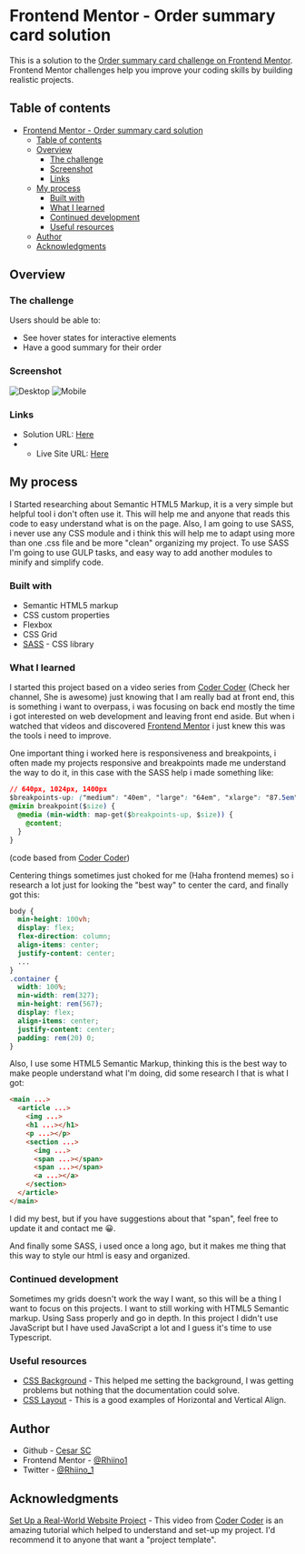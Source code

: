# Frontend Mentor - Order summary card solution

This is a solution to the [Order summary card challenge on Frontend Mentor](https://www.frontendmentor.io/challenges/order-summary-component-QlPmajDUj). Frontend Mentor challenges help you improve your coding skills by building realistic projects. 

## Table of contents

- [Frontend Mentor - Order summary card solution](#frontend-mentor---order-summary-card-solution)
  - [Table of contents](#table-of-contents)
  - [Overview](#overview)
    - [The challenge](#the-challenge)
    - [Screenshot](#screenshot)
    - [Links](#links)
  - [My process](#my-process)
    - [Built with](#built-with)
    - [What I learned](#what-i-learned)
    - [Continued development](#continued-development)
    - [Useful resources](#useful-resources)
  - [Author](#author)
  - [Acknowledgments](#acknowledgments)

## Overview

### The challenge

Users should be able to:

- See hover states for interactive elements
- Have a good summary for their order

### Screenshot

![Desktop](https://i.imgur.com/2D1gdqy.png)
![Mobile](https://i.imgur.com/bM07rMd.png)

### Links

- Solution URL: [Here](https://www.frontendmentor.io/solutions/order-summary-with-html-and-sass-iBfqpbxXE)
- - Live Site URL: [Here](https://rhiino1.github.io/frontend-mentor-order-summary/)

## My process

I Started researching about Semantic HTML5 Markup, it is a very simple but helpful tool i don't often use it. This will help me and anyone that reads this code to easy understand what is on the page. Also, I am going to use SASS, i never use any CSS module and i think this will help me to adapt using more than one .css file and be more "clean" organizing my project. To use SASS I'm going to use GULP tasks, and easy way to add another modules to minify and simplify code.

### Built with

- Semantic HTML5 markup
- CSS custom properties
- Flexbox
- CSS Grid
- [SASS](https://sass-lang.com/) - CSS library

### What I learned

I started this project based on a video series from [Coder Coder](https://www.youtube.com/channel/UCzNf0liwUzMN6_pixbQlMhQ) (Check her channel, She is awesome) just knowing that I am really bad at front end, this is something i want to overpass, i was focusing on back end mostly the time i got interested on web development and leaving front end aside. But when i watched that videos and discovered [Frontend Mentor](www.frontendmentor.io) i just knew this was the tools i need to improve.

One important thing i worked here is responsiveness and breakpoints, i often made my projects responsive and breakpoints made me understand the way to do it, in this case with the SASS help i made something like:
```CSS
// 640px, 1024px, 1400px
$breakpoints-up: ("medium": "40em", "large": "64em", "xlarge": "87.5em");
@mixin breakpoint($size) {
  @media (min-width: map-get($breakpoints-up, $size)) {
    @content;
  }
}
```
(code based from [Coder Coder](https://github.com/thecodercoder/fem-dklt-toggle/blob/main/app/scss/util/breakpoints.scss))

Centering things sometimes just choked for me (Haha frontend memes) so i research a lot just for looking the "best way" to center the card, and finally got this:
```CSS
body {
  min-height: 100vh;
  display: flex;
  flex-direction: column;
  align-items: center;
  justify-content: center;
  ...
}
.container {
  width: 100%;
  min-width: rem(327);
  min-height: rem(567);
  display: flex;
  align-items: center;
  justify-content: center;
  padding: rem(20) 0;
}
```

Also, I use some HTML5 Semantic Markup, thinking this is the best way to make people understand what I'm doing, did some research I that is what I got: 
```html
<main ...>
  <article ...>
    <img ...>
    <h1 ...></h1>
    <p ...></p>
    <section ...>
      <img ...>
      <span ...></span>
      <span ...></span>
      <a ...></a>
    </section>
  </article>
</main>
```

I did my best, but if you have suggestions about that "span", feel free to update it and contact me 😀.

And finally some SASS, i used once a long ago, but it makes me thing that this way to style our html is easy and organized.


### Continued development

Sometimes my grids doesn't work the way I want, so this will be a thing I want to focus on this projects. I want to still working with HTML5 Semantic markup. Using Sass properly and go in depth. In this project I didn't use JavaScript but I have used JavaScript a lot and I guess it's time to use Typescript.

### Useful resources

- [CSS Background](https://devdocs.io/css/background) - This helped me setting the background, I was getting problems but nothing that the documentation could solve.
- [CSS Layout](https://www.w3schools.com/css/css_align.asp) - This is a good examples of Horizontal and Vertical Align.

## Author

- Github - [Cesar SC](https://github.com/Rhiino1)
- Frontend Mentor - [@Rhiino1](https://www.frontendmentor.io/profile/Rhiino1)
- Twitter - [@Rhiino_1](https://www.twitter.com/Rhiino_1)

## Acknowledgments

[Set Up a Real-World Website Project](https://youtu.be/nI0BfXFjI1I) - This video from [Coder Coder](https://www.youtube.com/channel/UCzNf0liwUzMN6_pixbQlMhQ) is an amazing tutorial which helped to understand and set-up my project. I'd recommend it to anyone that want a "project template".